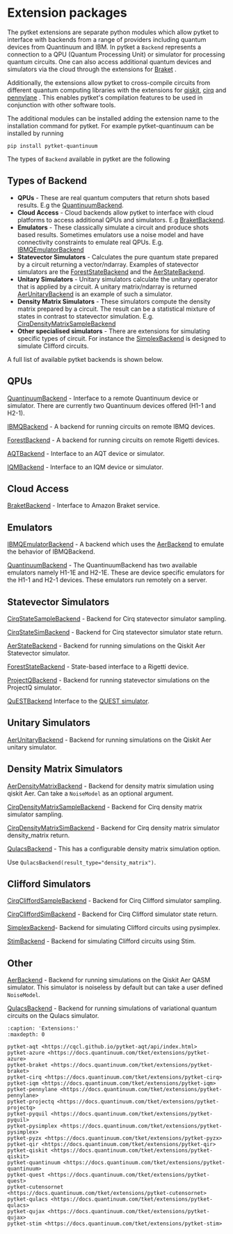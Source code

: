 # Extension packages

The pytket extensions are separate python modules which allow pytket to interface with backends from a range of providers including quantum devices from Quantinuum and IBM.
In pytket a `Backend` represents a connection to a QPU (Quantum Processing Unit) or simulator for processing quantum circuits. One can also access additional quantum devices and simulators via the cloud through the extensions for [Braket](inv:pytket-braket:std:doc#index) .

Additionally, the extensions allow pytket to cross-compile circuits from different quantum computing libraries with the extensions for [qiskit](inv:pytket-qiskit:std:doc#index), [cirq](inv:pytket-cirq:std:doc#index) and [pennylane](inv:pytket-pennylane:std:doc#index) . This enables pytket's compilation features to be used in conjunction with other software tools.

The additional modules can be installed adding the extension name to the installation command for pytket. For example pytket-quantinuum can be installed by running

```
pip install pytket-quantinuum
```

The types of `Backend` available in pytket are the following

## Types of Backend

- **QPUs** - These are real quantum computers that return shots based results. E.g the [QuantinuumBackend](inv:#*extensions.quantinuum.QuantinuumBackend).
- **Cloud Access** - Cloud backends allow pytket to interface with cloud platforms to access additional QPUs and simulators. E.g [BraketBackend](inv:#*braket.BraketBackend).
- **Emulators** - These classically simulate a circuit and produce shots based results. Sometimes emulators use a noise model and have connectivity constraints to emulate real QPUs. E.g. [IBMQEmulatorBackend](inv:#*extensions.qiskit.IBMQEmulatorBackend)
- **Statevector Simulators** - Calculates the pure quantum state prepared by a circuit returning a vector/ndarray. Examples of statevector simulators are the [ForestStateBackend](inv:#*extensions.pyquil.ForestStateBackend) and the [AerStateBackend](inv:#*extensions.qiskit.AerStateBackend).
- **Unitary Simulators** - Unitary simulators calculate the unitary operator that is applied by a circuit. A unitary matrix/ndarray is returned [AerUnitaryBackend](inv:#*extensions.qiskit.AerUnitaryBackend) is an example of such a simulator.
- **Density Matrix Simulators** - These simulators compute the density matrix prepared by a circuit. The result can be a statistical mixture of states in contrast to statevector simulation. E.g. [CirqDensityMatrixSampleBackend](inv:#*extensions.cirq.CirqDensityMatrixSampleBackend)
- **Other specialised simulators** - There are extensions for simulating specific types of circuit. For instance the [SimplexBackend](inv:#*extensions.pysimplex.SimplexBackend) is designed to simulate Clifford circuits.

A full list of available pytket backends is shown below.

## QPUs

[QuantinuumBackend](inv:#*extensions.quantinuum.QuantinuumBackend)
\- Interface to a remote Quantinuum device or simulator. There are currently two Quantinuum devices offered (H1-1 and H2-1).

[IBMQBackend](inv:#*extensions.qiskit.IBMQBackend)
\- A backend for running circuits on remote IBMQ devices.

[ForestBackend](inv:#*extensions.pyquil.ForestBackend)
\- A backend for running circuits on remote Rigetti devices.

[AQTBackend](https://cqcl.github.io/pytket-aqt/api/api.html#pytket.extensions.aqt.AQTBackend)
\- Interface to an AQT device or simulator.

[IQMBackend](inv:#*extensions.iqm.IQMBackend)
\- Interface to an IQM device or simulator.

## Cloud Access

[BraketBackend](inv:#*extensions.braket.BraketBackend)
\- Interface to Amazon Braket service.

## Emulators

[IBMQEmulatorBackend](inv:#*extensions.qiskit.IBMQEmulatorBackend) - A backend which uses the [AerBackend](inv:#*extensions.qiskit.AerBackend) to emulate the behavior of IBMQBackend.

[QuantinuumBackend](inv:#*extensions.quantinuum.QuantinuumBackend)
\- The QuantinuumBackend has two available emulators namely H1-1E and H2-1E. These are device specific emulators for the H1-1 and H2-1 devices. These emulators run remotely on a server.

## Statevector Simulators

[CirqStateSampleBackend](inv:#*extensions.cirq.CirqStateSampleBackend)
\- Backend for Cirq statevector simulator sampling.

[CirqStateSimBackend](inv:#*extensions.cirq.CirqStateSimBackend)
\- Backend for Cirq statevector simulator state return.

[AerStateBackend](inv:#*extensions.qiskit.AerStateBackend) - Backend for running simulations on the Qiskit Aer Statevector simulator.

[ForestStateBackend](inv:#*extensions.pyquil.ForestStateBackend) - State-based interface to a Rigetti device.

[ProjectQBackend](inv:#*extensions.projectq.ProjectQBackend)
\- Backend for running statevector simulations on the ProjectQ simulator.

[QuESTBackend](inv:#*.extensions.quest.QuESTBackend) Interface to the [QUEST simulator](https://quest.qtechtheory.org/docs/).

## Unitary Simulators

[AerUnitaryBackend](inv:#*extensions.qiskit.AerUnitaryBackend) - Backend for running simulations on the Qiskit Aer unitary simulator.

## Density Matrix Simulators

[AerDensityMatrixBackend](inv:#*extensions.qiskit.AerDensityMatrixBackend) - Backend for density matrix simulation using qiskit Aer. Can take a `NoiseModel` as an optional argument.

[CirqDensityMatrixSampleBackend](inv:#*extensions.cirq.CirqDensityMatrixSampleBackend)
\- Backend for Cirq density matrix simulator sampling.

[CirqDensityMatrixSimBackend](inv:#*extensions.cirq.CirqDensityMatrixSimBackend)
\- Backend for Cirq density matrix simulator density_matrix return.

[QulacsBackend](inv:#*extensions.qulacs.QulacsBackend) - This has a configurable density matrix simulation option.

Use `QulacsBackend(result_type="density_matrix")`.

## Clifford Simulators

[CirqCliffordSampleBackend](inv:#*extensions.cirq.CirqCliffordSampleBackend)
\- Backend for Cirq Clifford simulator sampling.

[CirqCliffordSimBackend](inv:#*extensions.cirq.CirqCliffordSimBackend)
\- Backend for Cirq Clifford simulator state return.

[SimplexBackend](inv:#*extensions.pysimplex.SimplexBackend)- Backend for simulating Clifford circuits using pysimplex.

[StimBackend](inv:#*extensions.stim.StimBackend)
\- Backend for simulating Clifford circuits using Stim.

## Other

[AerBackend](inv:#*extensions.qiskit.AerBackend)
\- Backend for running simulations on the Qiskit Aer QASM simulator. This simulator is noiseless by default but can take a user defined `NoiseModel`.

[QulacsBackend](inv:#*extensions.qulacs.QulacsBackend)
\- Backend for running simulations of variational quantum circuits on the Qulacs simulator.

```{toctree}
:caption: 'Extensions:'
:maxdepth: 0

pytket-aqt <https://cqcl.github.io/pytket-aqt/api/index.html>
pytket-azure <https://docs.quantinuum.com/tket/extensions/pytket-azure>
pytket-braket <https://docs.quantinuum.com/tket/extensions/pytket-braket>
pytket-cirq <https://docs.quantinuum.com/tket/extensions/pytket-cirq>
pytket-iqm <https://docs.quantinuum.com/tket/extensions/pytket-iqm>
pytket-pennylane <https://docs.quantinuum.com/tket/extensions/pytket-pennylane>
pytket-projectq <https://docs.quantinuum.com/tket/extensions/pytket-projectq>
pytket-pyquil <https://docs.quantinuum.com/tket/extensions/pytket-pyquil>
pytket-pysimplex <https://docs.quantinuum.com/tket/extensions/pytket-pysimplex>
pytket-pyzx <https://docs.quantinuum.com/tket/extensions/pytket-pyzx>
pytket-qir <https://docs.quantinuum.com/tket/extensions/pytket-qir>
pytket-qiskit <https://docs.quantinuum.com/tket/extensions/pytket-qiskit>
pytket-quantinuum <https://docs.quantinuum.com/tket/extensions/pytket-quantinuum>
pytket-quest <https://docs.quantinuum.com/tket/extensions/pytket-quest>
pytket-cutensornet <https://docs.quantinuum.com/tket/extensions/pytket-cutensornet>
pytket-qulacs <https://docs.quantinuum.com/tket/extensions/pytket-qulacs>
pytket-qujax <https://docs.quantinuum.com/tket/extensions/pytket-qujax>
pytket-stim <https://docs.quantinuum.com/tket/extensions/pytket-stim>
```

